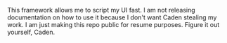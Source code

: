 This framework allows me to script my UI fast. I am not releasing documentation on how to use it because I don't want Caden stealing my work. I am just making this repo public for resume purposes. Figure it out yourself, Caden.
